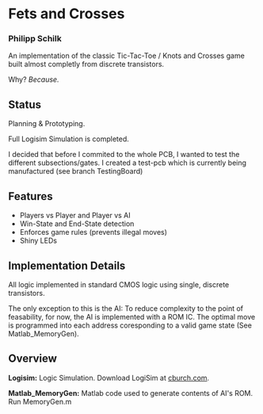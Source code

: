 # Fets and Crosses
### Philipp Schilk

An implementation of the classic Tic-Tac-Toe / Knots and Crosses game
built almost completly from discrete transistors.

Why? *Because.*

## Status
Planning & Prototyping.

Full Logisim Simulation is completed.

I decided that before I commited to the whole PCB, I wanted to test the
different subsections/gates. I created a test-pcb which is currently being
manufactured (see branch TestingBoard)

## Features
- Players vs Player and Player vs AI
- Win-State and End-State detection
- Enforces game rules (prevents illegal moves)
- Shiny LEDs


## Implementation Details

All logic implemented in standard CMOS logic using single, discrete transistors.

The only exception to this is the AI: To reduce complexity to the point of feasability, 
for now, the AI is implemented with a ROM IC. The optimal move is programmed into each
address coresponding to a valid game state (See Matlab_MemoryGen).


## Overview

**Logisim:**
	Logic Simulation.
	Download LogiSim at [cburch.com](http://www.cburch.com/logisim/).
	
**Matlab_MemoryGen:**
	Matlab code used to generate contents of AI's ROM. 
	Run MemoryGen.m


